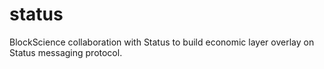 # status
BlockScience collaboration with Status to build economic layer overlay on  Status messaging protocol.
